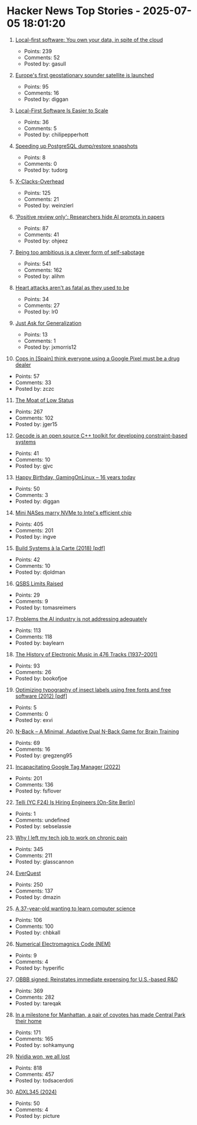 # Hacker News Top Stories - 2025-07-05 18:01:20

1. [Local-first software: You own your data, in spite of the cloud](https://www.inkandswitch.com/essay/local-first/)
   - Points: 239
   - Comments: 52
   - Posted by: gasull

2. [Europe's first geostationary sounder satellite is launched](https://www.eumetsat.int/europes-first-geostationary-sounder-satellite-launched)
   - Points: 95
   - Comments: 16
   - Posted by: diggan

3. [Local-First Software Is Easier to Scale](https://elijahpotter.dev/articles/local-first_software_is_easier_to_scale)
   - Points: 36
   - Comments: 5
   - Posted by: chilipepperhott

4. [Speeding up PostgreSQL dump/restore snapshots](https://xata.io/blog/behind-the-scenes-speeding-up-pgstream-snapshots-for-postgresql)
   - Points: 8
   - Comments: 0
   - Posted by: tudorg

5. [X-Clacks-Overhead](https://xclacksoverhead.org/home/about)
   - Points: 125
   - Comments: 21
   - Posted by: weinzierl

6. ['Positive review only': Researchers hide AI prompts in papers](https://asia.nikkei.com/Business/Technology/Artificial-intelligence/Positive-review-only-Researchers-hide-AI-prompts-in-papers)
   - Points: 87
   - Comments: 41
   - Posted by: ohjeez

7. [Being too ambitious is a clever form of self-sabotage](https://maalvika.substack.com/p/being-too-ambitious-is-a-clever-form)
   - Points: 541
   - Comments: 162
   - Posted by: alihm

8. [Heart attacks aren't as fatal as they used to be](https://www.vox.com/future-perfect/418849/heart-attack-deaths-cardiovascular-disease-progress-medicine)
   - Points: 34
   - Comments: 27
   - Posted by: lr0

9. [Just Ask for Generalization](https://evjang.com/2021/10/23/generalization.html)
   - Points: 13
   - Comments: 1
   - Posted by: jxmorris12

10. [Cops in [Spain] think everyone using a Google Pixel must be a drug dealer](https://www.androidauthority.com/google-pixel-organized-crime-preferred-phone-3573578/)
   - Points: 57
   - Comments: 33
   - Posted by: zczc

11. [The Moat of Low Status](https://usefulfictions.substack.com/p/learn-to-love-the-moat-of-low-status)
   - Points: 267
   - Comments: 102
   - Posted by: jger15

12. [Gecode is an open source C++ toolkit for developing constraint-based systems](https://www.gecode.org/)
   - Points: 41
   - Comments: 10
   - Posted by: gjvc

13. [Happy Birthday, GamingOnLinux – 16 years today](https://www.gamingonlinux.com/2025/07/happy-birthday-gamingonlinux-16-years-today/)
   - Points: 50
   - Comments: 3
   - Posted by: diggan

14. [Mini NASes marry NVMe to Intel's efficient chip](https://www.jeffgeerling.com/blog/2025/mini-nases-marry-nvme-intels-efficient-chip)
   - Points: 405
   - Comments: 201
   - Posted by: ingve

15. [Build Systems à la Carte (2018) [pdf]](https://www.microsoft.com/en-us/research/wp-content/uploads/2018/03/build-systems.pdf)
   - Points: 42
   - Comments: 10
   - Posted by: djoldman

16. [QSBS Limits Raised](https://www.mintz.com/insights-center/viewpoints/2906/2025-06-25-qsbs-benefits-expanded-under-senate-finance-proposal)
   - Points: 29
   - Comments: 9
   - Posted by: tomasreimers

17. [Problems the AI industry is not addressing adequately](https://www.thealgorithmicbridge.com/p/im-losing-all-trust-in-the-ai-industry)
   - Points: 113
   - Comments: 118
   - Posted by: baylearn

18. [The History of Electronic Music in 476 Tracks (1937–2001)](https://www.openculture.com/2025/06/the-history-of-electronic-music-in-476-tracks.html)
   - Points: 93
   - Comments: 26
   - Posted by: bookofjoe

19. [Optimizing typography of insect labels using free fonts and free software (2012) [pdf]](https://www.akentsoc.org/doc/Bowser_ML_2012.pdf)
   - Points: 5
   - Comments: 0
   - Posted by: exvi

20. [N-Back – A Minimal, Adaptive Dual N-Back Game for Brain Training](https://n-back.net)
   - Points: 69
   - Comments: 16
   - Posted by: gregzeng95

21. [Incapacitating Google Tag Manager (2022)](https://backlit.neocities.org/incapacitate-google-tag-manager)
   - Points: 201
   - Comments: 136
   - Posted by: fsflover

22. [Telli (YC F24) Is Hiring Engineers [On-Site Berlin]](https://hi.telli.com/join-us)
   - Points: 1
   - Comments: undefined
   - Posted by: sebselassie

23. [Why I left my tech job to work on chronic pain](https://sailhealth.substack.com/p/why-i-left-my-tech-job-to-work-on)
   - Points: 345
   - Comments: 211
   - Posted by: glasscannon

24. [EverQuest](https://www.filfre.net/2025/07/everquest/)
   - Points: 250
   - Comments: 137
   - Posted by: dmazin

25. [A 37-year-old wanting to learn computer science](https://initcoder.com/posts/37-year-old-learning-cs/)
   - Points: 106
   - Comments: 100
   - Posted by: chbkall

26. [Numerical Electromagnics Code (NEM)](https://www.nec2.org/)
   - Points: 9
   - Comments: 4
   - Posted by: hyperific

27. [OBBB signed: Reinstates immediate expensing for U.S.-based R&D](https://www.kbkg.com/feature/house-passes-tax-bill-sending-to-president-for-signature)
   - Points: 369
   - Comments: 282
   - Posted by: tareqak

28. [In a milestone for Manhattan, a pair of coyotes has made Central Park their home](https://www.smithsonianmag.com/science-nature/in-a-milestone-for-manhattan-a-pair-of-coyotes-has-made-central-park-their-home-180986892/)
   - Points: 171
   - Comments: 165
   - Posted by: sohkamyung

29. [Nvidia won, we all lost](https://blog.sebin-nyshkim.net/posts/nvidia-is-full-of-shit/)
   - Points: 818
   - Comments: 457
   - Posted by: todsacerdoti

30. [ADXL345 (2024)](https://www.tinytransistors.net/2024/08/25/adxl345/)
   - Points: 50
   - Comments: 4
   - Posted by: picture

